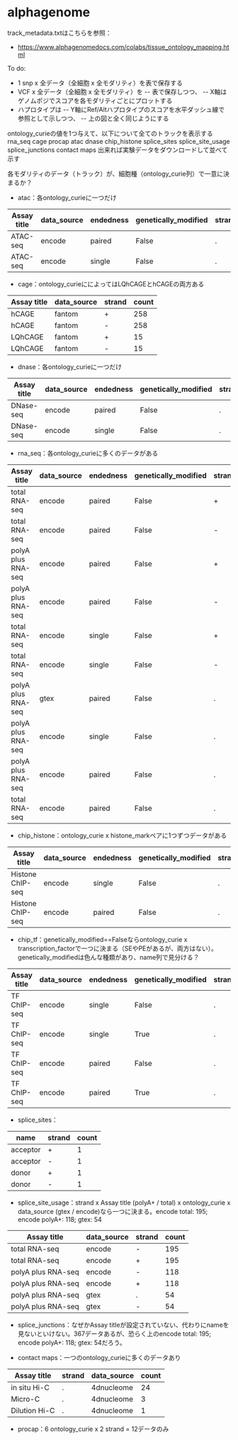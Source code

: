 # alphagenome

track_metadata.txtはこちらを参照：
- https://www.alphagenomedocs.com/colabs/tissue_ontology_mapping.html

To do:
- 1 snp x 全データ（全細胞 x 全モダリティ）を表で保存する
- VCF x 全データ（全細胞 x 全モダリティ）を
-- 表で保存しつつ、
-- X軸はゲノムポジでスコアを各モダリティごとにプロットする
- ハプロタイプは
-- Y軸にRef/Altハプロタイプのスコアを水平ダッシュ線で参照として示しつつ、
-- 上の図と全く同じようにする

ontology_curieの値を1つ与えて、以下について全てのトラックを表示する
rna_seq
cage
procap
atac
dnase
chip_histone
splice_sites
splice_site_usage
splice_junctions
contact maps
出来れば実験データをダウンロードして並べて示す

各モダリティのデータ（トラック）が、細胞種（ontology_curie列）で一意に決まるか？
- atac：各ontology_curieに一つだけ

| Assay title | data\_source | endedness | genetically\_modified | strand | count |
| ----------- | ------------ | --------- | --------------------- | ------ | ----- |
| ATAC-seq    | encode       | paired    | False                 | .      | 166   |
| ATAC-seq    | encode       | single    | False                 | .      | 1     |

- cage：ontology_curieにによってはLQhCAGEとhCAGEの両方ある

| Assay title | data\_source | strand | count |
| ----------- | ------------ | ------ | ----- |
| hCAGE       | fantom       | +      | 258   |
| hCAGE       | fantom       | -      | 258   |
| LQhCAGE     | fantom       | +      | 15    |
| LQhCAGE     | fantom       | -      | 15    |

  
- dnase：各ontology_curieに一つだけ

| Assay title | data\_source | endedness | genetically\_modified | strand | count |
| ----------- | ------------ | --------- | --------------------- | ------ | ----- |
| DNase-seq   | encode       | paired    | False                 | .      | 197   |
| DNase-seq   | encode       | single    | False                 | .      | 108   |


- rna_seq：各ontology_curieに多くのデータがある

| Assay title        | data\_source | endedness | genetically\_modified | strand | count |
| ------------------ | ------------ | --------- | --------------------- | ------ | ----- |
| total RNA-seq      | encode       | paired    | False                 | +      | 135   |
| total RNA-seq      | encode       | paired    | False                 | -      | 135   |
| polyA plus RNA-seq | encode       | paired    | False                 | +      | 75    |
| polyA plus RNA-seq | encode       | paired    | False                 | -      | 75    |
| total RNA-seq      | encode       | single    | False                 | +      | 61    |
| total RNA-seq      | encode       | single    | False                 | -      | 61    |
| polyA plus RNA-seq | gtex         | paired    | False                 | .      | 54    |
| polyA plus RNA-seq | encode       | single    | False                 | .      | 38    |
| polyA plus RNA-seq | encode       | paired    | False                 | .      | 31    |
| total RNA-seq      | encode       | paired    | False                 | .      | 2     |


- chip_histone：ontology_curie x histone_markペアに1つずつデータがある

| Assay title      | data\_source | endedness | genetically\_modified | strand | count |
| ---------------- | ------------ | --------- | --------------------- | ------ | ----- |
| Histone ChIP-seq | encode       | single    | False                 | .      | 1046  |
| Histone ChIP-seq | encode       | paired    | False                 | .      | 70    |

- chip_tf：genetically_modified==Falseならontology_curie x transcription_factorで一つに決まる（SEやPEがあるが、両方はない）。genetically_modifiedは色んな種類があり、name列で見分ける？

| Assay title | data\_source | endedness | genetically\_modified | strand | count |
| ----------- | ------------ | --------- | --------------------- | ------ | ----- |
| TF ChIP-seq | encode       | single    | False                 | .      | 595   |
| TF ChIP-seq | encode       | single    | True                  | .      | 559   |
| TF ChIP-seq | encode       | paired    | False                 | .      | 288   |
| TF ChIP-seq | encode       | paired    | True                  | .      | 175   |

- splice_sites：

| name     | strand | count |
| -------- | ------ | ----- |
| acceptor | +      | 1     |
| acceptor | -      | 1     |
| donor    | +      | 1     |
| donor    | -      | 1     |


- splice_site_usage：strand x Assay title (polyA+ / total) x ontology_curie x data_source (gtex / encode)なら一つに決まる。encode total: 195; encode polyA+: 118; gtex: 54

| Assay title        | data\_source | strand | count |
| ------------------ | ------------ | ------ | ----- |
| total RNA-seq      | encode       | -      | 195   |
| total RNA-seq      | encode       | +      | 195   |
| polyA plus RNA-seq | encode       | -      | 118   |
| polyA plus RNA-seq | encode       | +      | 118   |
| polyA plus RNA-seq | gtex         | .      | 54    |
| polyA plus RNA-seq | gtex         | -      | 54    |

- splice_junctions：なぜかAssay titleが設定されていない、代わりにnameを見ないといけない。367データあるが、恐らく上のencode total: 195; encode polyA+: 118; gtex: 54だろう。

- contact maps：一つのontology_curieに多くのデータあり

| Assay title   | strand | data\_source | count |
| ------------- | ------ | ------------ | ----- |
| in situ Hi-C  | .      | 4dnucleome   | 24    |
| Micro-C       | .      | 4dnucleome   | 3     |
| Dilution Hi-C | .      | 4dnucleome   | 1     |


- procap：6 ontology_curie x 2 strand = 12データのみ
